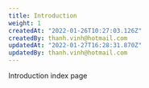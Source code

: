 ```yaml
---
title: Introduction
weight: 1
createdAt: "2022-01-26T10:27:03.126Z"
createdBy: thanh.vinh@hotmail.com
updatedAt: "2022-01-27T16:28:31.870Z"
updatedBy: thanh.vinh@hotmail.com
---
```


Introduction index page
